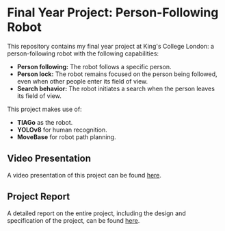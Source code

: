 # Final Year Project: Person-Following Robot

This repository contains my final year project at King's College London: a person-following robot with the following capabilities:

- **Person following:** The robot follows a specific person.
- **Person lock:** The robot remains focused on the person being followed, even when other people enter its field of view.
- **Search behavior:** The robot initiates a search when the person leaves its field of view.

This project makes use of:

- **TIAGo** as the robot.
- **YOLOv8** for human recognition.
- **MoveBase** for robot path planning.

## Video Presentation

A video presentation of this project can be found [here](https://www.youtube.com/watch?v=UH8xKoYOvhk).

## Project Report

A detailed report on the entire project, including the design and specification of the project, can be found [here](./Report_Final.pdf).
